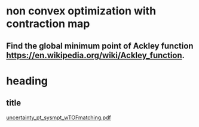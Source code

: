 # non convex optimization with contraction map

## Find the global minimum point of Ackley function https://en.wikipedia.org/wiki/Ackley_function.

# heading 

## title

[uncertainty_pt_sysmpt_wTOFmatching.pdf](https://github.com/SiweiLuo/non-convex-optimization-with-contraction-map/files/3434356/uncertainty_pt_sysmpt_wTOFmatching.pdf)
